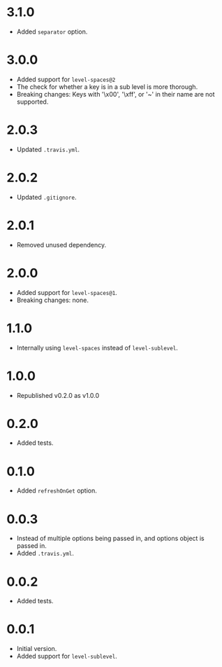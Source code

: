 # 3.1.0

- Added `separator` option.

# 3.0.0

- Added support for `level-spaces@2`
- The check for whether a key is in a sub level is more thorough.
- Breaking changes: Keys with '\x00', '\xff', or '~' in their name are not supported.

# 2.0.3

- Updated `.travis.yml`.

# 2.0.2

- Updated `.gitignore`.

# 2.0.1

- Removed unused dependency.

# 2.0.0

- Added support for `level-spaces@1`.
- Breaking changes: none.

# 1.1.0

- Internally using `level-spaces` instead of `level-sublevel`.

# 1.0.0

- Republished v0.2.0 as v1.0.0

# 0.2.0

- Added tests.

# 0.1.0

- Added `refreshOnGet` option.

# 0.0.3

- Instead of multiple options being passed in, and options object is passed in.
- Added `.travis.yml`.

# 0.0.2

- Added tests.

# 0.0.1

- Initial version.
- Added support for `level-sublevel`.

